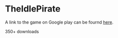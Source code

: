 # TheIdlePirate

A link to the game on Google play can be fournd [here](https://play.google.com/store/apps/details?id=com.QuadS.IdlePirateAdventure&hl=en_US&gl=US).

350+ downloads
